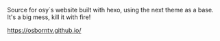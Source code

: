 Source for osy`s website built with hexo, using the next theme as a base.
It's a big mess, kill it with fire!

https://osborntv.github.io/
